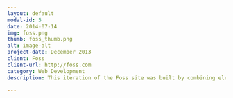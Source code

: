 ```yaml
---
layout: default
modal-id: 5
date: 2014-07-14
img: foss.png
thumb: foss_thumb.png
alt: image-alt
project-date: December 2013
client: Foss
client-url: http://foss.com
category: Web Development
description: This iteration of the Foss site was built by combining elements from two of their old sites, as well as adding new features and functionality. It was an exercise in efficiency by deciding what needed to scrapped and re-built to suit the new design and what code could be recycled in order to save development time.<p>Features include customized homepage background image accordion and interactive map with advanced sorting capabilities.</p>

---
```

